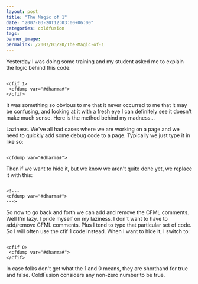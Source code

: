 ```yaml
---
layout: post
title: "The Magic of 1"
date: "2007-03-20T12:03:00+06:00"
categories: coldfusion 
tags: 
banner_image: 
permalink: /2007/03/20/The-Magic-of-1
---
```


Yesterday I was doing some training and my student asked me to explain the logic behind this code:

<code>
&lt;cfif 1&gt;
 &lt;cfdump var="#dharma#"&gt;
&lt;/cfif&gt;
</code>

It was something so obvious to me that it never occurred to me that it may be confusing, and looking at it with a fresh eye I can definitely see it doesn't make much sense. Here is the method behind my madness...
<!--more-->
Laziness. We've all had cases where we are working on a page and we need to quickly add some debug code to a page. Typically we just type it in like so:

<code>
&lt;cfdump var="#dharma#"&gt;
</code>

Then if we want to hide it, but we know we aren't quite done yet, we replace it with this:

<code>
&lt;!---
&lt;cfdump var="#dharma#"&gt;
---&gt;
</code>

So now to go back and forth we can add and remove the CFML comments. Well I'm lazy. I pride myself on my laziness. I don't want to have to add/remove CFML comments. Plus I tend to typo that particular set of code. So I will often use the cfif 1 code instead. When I want to hide it, I switch to:

<code>
&lt;cfif 0&gt;
 &lt;cfdump var="#dharma#"&gt;
&lt;/cfif&gt;
</code>

In case folks don't get what the 1 and 0 means, they are shorthand for true and false. ColdFusion considers any non-zero number to be true.